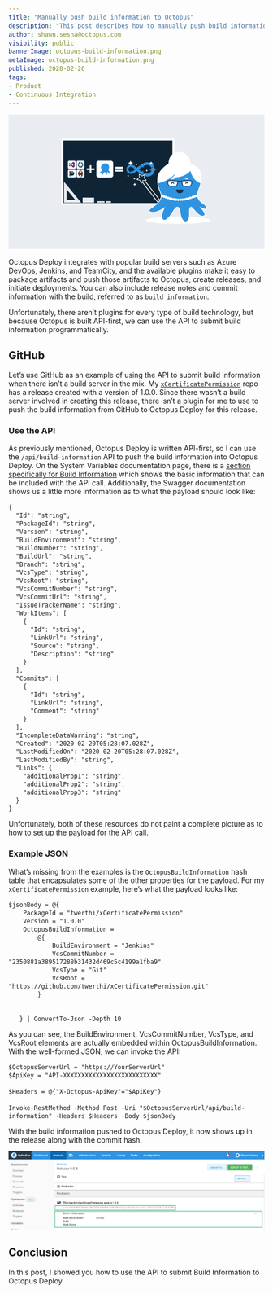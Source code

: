 ```yaml
---
title: "Manually push build information to Octopus"
description: "This post describes how to manually push build information to Octopus so you can see your commits and issues/work items alongside your deployments."
author: shawn.sesna@octopus.com
visibility: public
bannerImage: octopus-build-information.png
metaImage: octopus-build-information.png
published: 2020-02-26
tags:
- Product
- Continuous Integration
---
```


![Manually push build information to Octopus](octopus-build-information.png)

Octopus Deploy integrates with popular build servers such as Azure DevOps, Jenkins, and TeamCity, and the available plugins make it easy to package artifacts and push those artifacts to Octopus, create releases, and initiate deployments.  You can also include release notes and commit information with the build, referred to as `build information`.

Unfortunately, there aren’t plugins for every type of build technology, but because Octopus is built API-first, we can use the API to submit build information programmatically.

## GitHub

Let’s use GitHub as an example of using the API to submit build information when there isn’t a build server in the mix.  My [`xCertificatePermission`](https://github.com/twerthi/xCertificatePermission) repo has a release created with a version of 1.0.0.  Since there wasn’t a build server involved in creating this release, there isn’t a plugin for me to use to push the build information from GitHub to Octopus Deploy for this release.

### Use the API

As previously mentioned, Octopus Deploy is written API-first, so I can use the `/api/build-information` API to push the build information into Octopus Deploy.  On the System Variables documentation page, there is a [section specifically for Build Information](https://octopus.com/docs/projects/variables/system-variables#release-package-build-information) which shows the basic information that can be included with the API call.  Additionally, the Swagger documentation shows us a little more information as to what the payload should look like:

```
{
  "Id": "string",
  "PackageId": "string",
  "Version": "string",
  "BuildEnvironment": "string",
  "BuildNumber": "string",
  "BuildUrl": "string",
  "Branch": "string",
  "VcsType": "string",
  "VcsRoot": "string",
  "VcsCommitNumber": "string",
  "VcsCommitUrl": "string",
  "IssueTrackerName": "string",
  "WorkItems": [
    {
      "Id": "string",
      "LinkUrl": "string",
      "Source": "string",
      "Description": "string"
    }
  ],
  "Commits": [
    {
      "Id": "string",
      "LinkUrl": "string",
      "Comment": "string"
    }
  ],
  "IncompleteDataWarning": "string",
  "Created": "2020-02-20T05:28:07.028Z",
  "LastModifiedOn": "2020-02-20T05:28:07.028Z",
  "LastModifiedBy": "string",
  "Links": {
    "additionalProp1": "string",
    "additionalProp2": "string",
    "additionalProp3": "string"
  }
}
```

Unfortunately, both of these resources do not paint a complete picture as to how to set up the payload for the API call.

### Example JSON
What’s missing from the examples is the `OctopusBuildInformation` hash table that encapsulates some of the other properties for the payload.  For my `xCertificatePermission` example, here’s what the payload looks like:

```PS
$jsonBody = @{
    PackageId = "twerthi/xCertificatePermission"
    Version = "1.0.0"
    OctopusBuildInformation =
        @{
            BuildEnvironment = "Jenkins"
            VcsCommitNumber = "2350881a389517288b31432d469c5c4199a1fba9"
            VcsType = "Git"
            VcsRoot = "https://github.com/twerthi/xCertificatePermission.git"
        }


   } | ConvertTo-Json -Depth 10
```

As you can see, the BuildEnvironment, VcsCommitNumber, VcsType, and VcsRoot elements are actually embedded within OctopusBuildInformation.  With the well-formed JSON, we can invoke the API:

```PS
$OctopusServerUrl = "https://YourServerUrl"
$ApiKey = "API-XXXXXXXXXXXXXXXXXXXXXXXXXX"

$Headers = @{"X-Octopus-ApiKey"="$ApiKey"}

Invoke-RestMethod -Method Post -Uri "$OctopusServerUrl/api/build-information" -Headers $Headers -Body $jsonBody
```

With the build information pushed to Octopus Deploy, it now shows up in the release along with the commit hash.

![](octopus-release-build-information.png)

## Conclusion
In this post, I showed you how to use the API to submit Build Information to Octopus Deploy.
